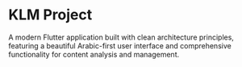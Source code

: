 # KLM Project

A modern Flutter application built with clean architecture principles, featuring a beautiful Arabic-first user interface and comprehensive functionality for content analysis and management.
